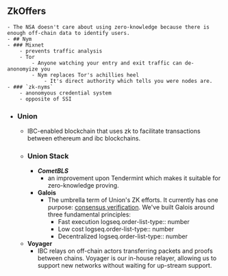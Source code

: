 ## ZkOffers
	- The NSA doesn't care about using zero-knowledge because there is enough off-chain data to identify users.
	- ## Nym
	- ### Mixnet
		- prevents traffic analysis
		- Tor
			- Anyone watching your entry and exit traffic can de-anonomyize you
			- Nym replaces Tor's achillies heel
				- It's direct authority which tells you were nodes are.
	- ### `zk-nyms`
		- anonomyous credential system
		- opposite of SSI
- ### Union
	- IBC-enabled blockchain that uses zk to facilitate transactions between ethereum and ibc blockchains.
	- ### Union Stack
		- ***CometBLS***
			- an improvement upon Tendermint which makes it suitable for zero-knowledge proving.
		- **Galois**
			- The umbrella term of Union's ZK efforts. It currently has one purpose: [consensus verification](https://docs.union.build/concepts/consensus-verification). We've built Galois around three fundamental principles:
				- Fast execution
				  logseq.order-list-type:: number
				- Low cost
				  logseq.order-list-type:: number
				- Decentralized
				  logseq.order-list-type:: number
	- **Voyager**
		- IBC relays on off-chain actors transferring packets and proofs between chains. Voyager is our in-house relayer, allowing us to support new networks without waiting for up-stream support.